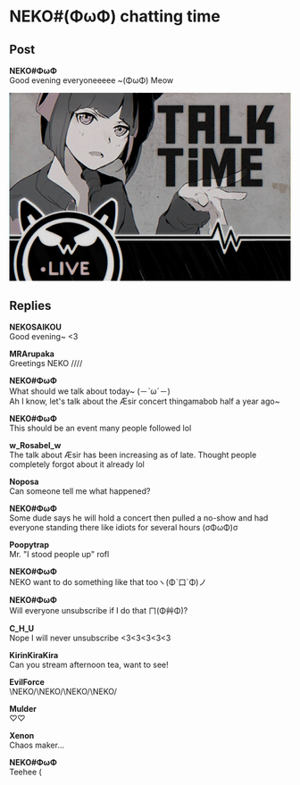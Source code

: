 # NEKO#(ΦωΦ) chatting time
## Post
**NEKO#ΦωΦ**<br>
Good evening everyoneeeee ~(ΦωΦ) Meow




![n0601.png](./attachments/n0601.png)
## Replies
**NEKOSAIKOU**<br>
Good evening~ <3

**MRArupaka**<br>
Greetings NEKO ////

**NEKO#ΦωΦ**<br>
What should we talk about today~ (－ˋωˊ－)<br>
Ah I know, let's talk about the Æsir concert thingamabob half a year ago~

**NEKO#ΦωΦ**<br>
This should be an event many people followed lol

**w_Rosabel_w**<br>
The talk about Æsir has been increasing as of late. Thought people completely forgot about it already lol

**Noposa**<br>
Can someone tell me what happened?

**NEKO#ΦωΦ**<br>
Some dude says he will hold a concert then pulled a no-show and had everyone standing there like idiots for several hours (σΦωΦ)σ

**Poopytrap**<br>
Mr. "I stood people up" rofl

**NEKO#ΦωΦ**<br>
NEKO want to do something like that tooヽ(Φˋ口ˊΦ)ノ

**NEKO#ΦωΦ**<br>
Will everyone unsubscribe if I do that ㄇ(Φ艸Φ)?

**C_H_U**<br>
Nope I will never unsubscribe <3<3<3<3<3

**KirinKiraKira**<br>
Can you stream afternoon tea, want to see!

**EvilForce**<br>
\\NEKO/\\NEKO/\\NEKO/\\NEKO/

**Mulder**<br>
♡♡

**Xenon**<br>
Chaos maker...

**NEKO#ΦωΦ**<br>
Teehee (

